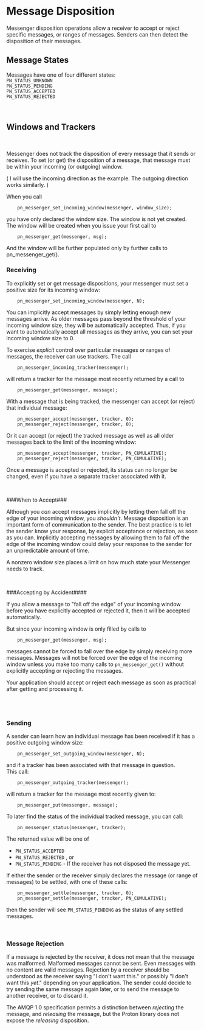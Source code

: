 Message Disposition
===============================


Messenger disposition operations allow a receiver to accept or
reject specific messages, or ranges of messages.  Senders can
then detect the disposition of their messages.


Message States
---------------------------

Messages have one of four different states:  
        `PN_STATUS_UNKNOWN`  
        `PN_STATUS_PENDING`  
        `PN_STATUS_ACCEPTED`  
        `PN_STATUS_REJECTED`  

<br/>


Windows and Trackers
----------------------------

<br/>

Messenger does not track the disposition of every message that
it sends or receives.  To set (or get) the disposition of a 
message, that message must be within your incoming (or outgoing)
window.

( I will use the incoming direction as the example.  The outgoing
direction works similarly. )

When you call
  
        pn_messenger_set_incoming_window(messenger, window_size);

you have only declared the window size.  The window is not yet
created.  The window will be created when you issue your first
call to 

        pn_messenger_get(messenger, msg);

And the window will be further populated only by further calls to
pn_messenger_get().







### Receiving ###

To explicitly set or get message dispositions, your messenger
must set a positive size for its incoming window:

        pn_messenger_set_incoming_window(messenger, N);

You can implicitly accept messages by simply letting enough
new messages arrive.  As older messages pass beyond the threshold
of your incoming window size, they will be automatically
accepted.  Thus, if you want to automatically accept all
messages as they arrive, you can set your incoming window
size to 0.

To exercise *explicit* control over particular messages or ranges
of messages, the receiver can use trackers. The call

        pn_messenger_incoming_tracker(messenger);

will return a tracker for the message most recently returned
by a call to

        pn_messenger_get(messenger, message);
With a message that is being tracked, the messenger can accept
(or reject) that individual message:

        pn_messenger_accept(messenger, tracker, 0);
        pn_messenger_reject(messenger, tracker, 0);

Or it can accept (or reject) the tracked message as well as all older
messages back to the limit of the incoming window:

        pn_messenger_accept(messenger, tracker, PN_CUMULATIVE);
        pn_messenger_reject(messenger, tracker, PN_CUMULATIVE);

Once a message is accepted or rejected, its status can no longer
be changed, even if you have a separate tracker associated with it.



<br/>

###When to Accept###

Although you *can* accept messages implicitly by letting them fall 
off the edge of your incoming window, you *shouldn't*.  Message
disposition is an important form of communication to the sender.
The best practice is to let the sender know your response, by 
explicit acceptance or rejection, as soon as you can.  Implicitly 
accepting messages by allowing them to fall off the edge of the 
incoming window could delay your response to the sender for an 
unpredictable amount of time.

A nonzero window size places a limit on
how much state your Messenger needs to track.

<br/>

###Accepting by Accident####

If you allow a message to "fall off the edge" of your incoming 
window before you have explicitly accepted or rejected it, then
it will be accepted automatically.

But since your incoming window is only filled by calls to 

        pn_messenger_get(messenger, msg);

messages cannot be forced to fall over the edge by simply 
receiving more messages.  Messages will not be forced over the
edge of the incoming window unless you make too many calls to
`pn_messenger_get()` without explicitly accepting or rejecting 
the messages.

Your application should accept or reject each message as soon 
as practical after getting and processing it.




<br/>
<br/>
   


### Sending ###

A sender can learn how an individual message has been received
if it has a positive outgoing window size:

        pn_messenger_set_outgoing_window(messenger, N);

and if a tracker has been associated with that message in question.  
This call:

        pn_messenger_outgoing_tracker(messenger);

will return a tracker for the message most recently given to:

        pn_messenger_put(messenger, message);

To later find the status of the individual tracked message, you can call:

        pn_messenger_status(messenger, tracker);

The returned value will be one of

* `PN_STATUS_ACCEPTED`
* `PN_STATUS_REJECTED` , or
* `PN_STATUS_PENDING` - If the receiver has not disposed the message yet.  


If either the sender or the receiver simply declares the message (or range of messages) to
be settled, with one of these calls:

        pn_messenger_settle(messenger, tracker, 0);
        pn_messenger_settle(messenger, tracker, PN_CUMULATIVE);

then the sender will see `PN_STATUS_PENDING` as the status of any
settled messages.

<br/>


### Message Rejection ###
If a message is rejected by the receiver, it does not mean that
the message was malformed.  Malformed messages cannot be sent.
Even messages with no content are valid messages.
Rejection by a receiver should be understood as the receiver
saying "I don't want this." or possibly  "I don't want this *yet*." 
depending on your application.
The sender could decide to try sending the same message again later, 
or to send the message to another receiver, or to discard it.

The AMQP 1.0 specification permits a distinction
between *rejecting* the message, and *releasing* the message,
but the Proton library does not expose the *releasing* 
disposition.





